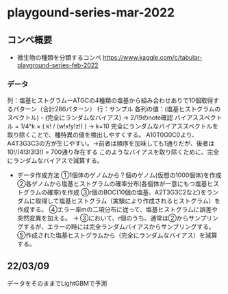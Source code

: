 # playgound-series-mar-2022

## コンペ概要
- 微生物の種類を分類するコンペ
https://www.kaggle.com/c/tabular-playground-series-feb-2022


### データ
列：塩基ヒストグラムーATGCの4種類の塩基から組み合わせありで10個取得するパターン（合計286パターン）
行：サンプル
各列の値：(塩基ヒストグラムのスペクトル) - (完全にランダムなバイアス) → 2/19のnote確認
バイアススペクトル = 1/4^k × ( k! / (w!x!y!z!) ) → k=10
完全にランダムなバイアススペクトルを取り除くことで、種特異の値を検出しやすくする。
A10T0G0C0より、A4T3G3C3の方が生じやすい。→前者は順序を加味しても1通りだが、後者は 10!/(4!3!3!3!) = 700通り存在する
このようなバイアスを取り除くために、完全にランダムなバイアスで減算する。

- データ作成方法
①1個体のゲノムから？個のゲノム(仮想の1000個体)を作成
②各ゲノムから塩基ヒストグラムの確率分布(各個体が一意にもつ塩基ヒストグラムの確率)を作成 
③r個のBOC(10個の塩基、A2T3G3C2など)をランダムに取得して塩基ヒストグラム（実験により作成されるヒストグラム）を作成する。
④エラー率mの二項分布に従って、塩基ヒストグラムに誤差や突然変異を加える。
→ ③において、r個のうち、通常は②からサンプリングするが、エラーの時には完全ランダムバイアスからサンプリングする。
⑤作成された塩基ヒストグラムから（完全にランダムなバイアス）を減算する。

## 22/03/09
データをそのままでLightGBMで予測
